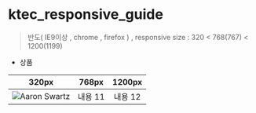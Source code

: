 # ktec_responsive_guide

>반도( IE9이상 , chrome , firefox ) ,  responsive size :  320 < 768(767) < 1200(1199)



- 상품

| 320px | 768px | 1200px |
| :---: | :---: | :---: |
| ![Aaron Swartz](img/320.jpg) | 내용 11 | 내용 12 |